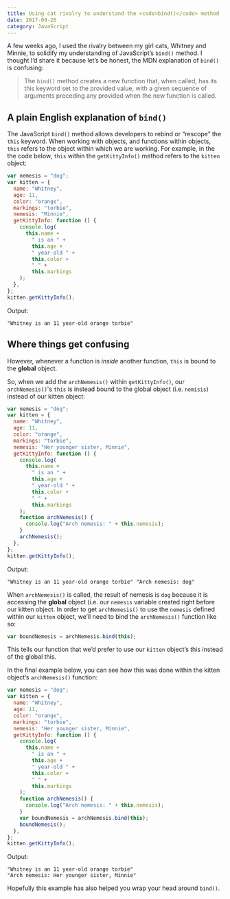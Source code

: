 ```yaml
---
title: Using cat rivalry to understand the <code>bind()</code> method
date: 2017-09-26
category: JavaScript
---
```


A few weeks ago, I used the rivalry between my girl cats, Whitney and Minnie, to solidify my understanding of JavaScript’s `bind()` method. I thought I’d share it because let’s be honest, the MDN explanation of `bind()` is confusing:

> The `bind()` method creates a new function that, when called, has its this keyword set to the provided value, with a given sequence of arguments preceding any provided when the new function is called.

## A plain English explanation of `bind()`

The JavaScript `bind()` method allows developers to rebind or “rescope” the `this` keyword. When working with objects, and functions within objects, `this` refers to the object within which we are working. For example, in the the code below, `this` within the `getKittyInfo()` method refers to the `kitten` object:

```js
var nemesis = "dog";
var kitten = {
  name: "Whitney",
  age: 11,
  color: "orange",
  markings: "torbie",
  nemesis: "Minnie",
  getKittyInfo: function () {
    console.log(
      this.name +
        " is an " +
        this.age +
        " year-old " +
        this.color +
        " " +
        this.markings
    );
  },
};
kitten.getKittyInfo();
```

Output:

```
"Whitney is an 11 year-old orange torbie"
```

## Where things get confusing

However, whenever a function is _inside_ another function, `this` is bound to the **global** object.

So, when we add the `archNemesis()` within `getKittyInfo()`, our `archNemesis()`'s `this` is instead bound to the global object (i.e. `nemisis`) instead of our kitten object:

```js
var nemesis = "dog";
var kitten = {
  name: "Whitney",
  age: 11,
  color: "orange",
  markings: "torbie",
  nemesis: "Her younger sister, Minnie",
  getKittyInfo: function () {
    console.log(
      this.name +
        " is an " +
        this.age +
        " year-old " +
        this.color +
        " " +
        this.markings
    );
    function archNemesis() {
      console.log("Arch nemesis: " + this.nemesis);
    }
    archNemesis();
  },
};
kitten.getKittyInfo();
```

Output:

```
"Whitney is an 11 year-old orange torbie" "Arch nemesis: dog"
```

When `archNemesis()` is called, the result of nemesis is `dog` because it is accessing the **global** object (i.e. our `nemesis` variable created right before our kitten object. In order to get `archNemesis()` to use the `nemesis` defined within our `kitten` object, we’ll need to bind the `archNemesis()` function like so:

```js
var boundNemesis = archNemesis.bind(this);
```

This tells our function that we’d prefer to use our `kitten` object’s this instead of the global this.

In the final example below, you can see how this was done within the kitten object’s `archNemesis()` function:

```js
var nemesis = "dog";
var kitten = {
  name: "Whitney",
  age: 11,
  color: "orange",
  markings: "torbie",
  nemesis: "Her younger sister, Minnie",
  getKittyInfo: function () {
    console.log(
      this.name +
        " is an " +
        this.age +
        " year-old " +
        this.color +
        " " +
        this.markings
    );
    function archNemesis() {
      console.log("Arch nemesis: " + this.nemesis);
    }
    var boundNemesis = archNemesis.bind(this);
    boundNemesis();
  },
};
kitten.getKittyInfo();
```

Output:

```
"Whitney is an 11 year-old orange torbie"
"Arch nemesis: Her younger sister, Minnie"
```

Hopefully this example has also helped you wrap your head around `bind()`.
